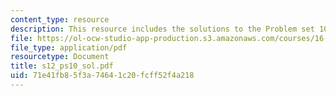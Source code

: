 ```yaml
---
content_type: resource
description: This resource includes the solutions to the Problem set 10.
file: https://ol-ocw-studio-app-production.s3.amazonaws.com/courses/16-01-unified-engineering-i-ii-iii-iv-fall-2005-spring-2006/71e41fb85f3a74641c20fcff52f4a218_s12_ps10_sol.pdf
file_type: application/pdf
resourcetype: Document
title: s12_ps10_sol.pdf
uid: 71e41fb8-5f3a-7464-1c20-fcff52f4a218
---
```

